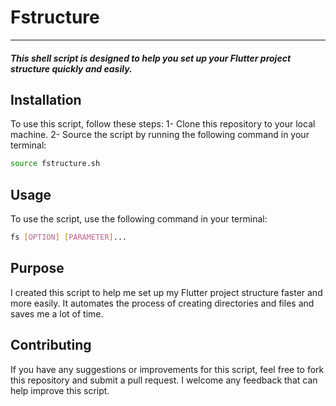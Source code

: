 # Fstructure 
---
##### This shell script is designed to help you set up your Flutter project structure quickly and easily.

## Installation

To use this script, follow these steps:
1- Clone this repository to your local machine.
2- Source the script  by running the following command in your terminal:
```sh
source fstructure.sh
```

## Usage

To use the script, use the following command in your terminal:

```sh
fs [OPTION] [PARAMETER]...
```

## Purpose
I created this script to help me set up my Flutter project structure faster and more easily. It automates the process of creating directories and files and saves me a lot of time.

## Contributing
If you have any suggestions or improvements for this script, feel free to fork this repository and submit a pull request. I welcome any feedback that can help improve this script.